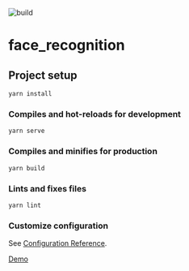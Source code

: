 ![build](https://github.com/likunyao/face_ui/workflows/build/badge.svg)
# face_recognition

## Project setup
```
yarn install
```

### Compiles and hot-reloads for development
```
yarn serve
```

### Compiles and minifies for production
```
yarn build
```

### Lints and fixes files
```
yarn lint
```

### Customize configuration
See [Configuration Reference](https://cli.vuejs.org/config/).

[Demo](http://123.56.15.233/)
